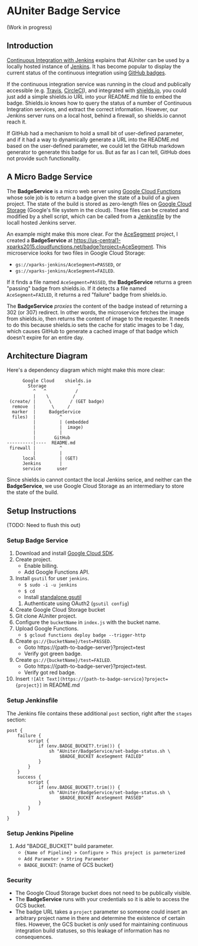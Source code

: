 # AUniter Badge Service

(Work in progress)

## Introduction

[Continuous Integration with Jenkins](../jenkins/README.md) explains that
AUniter can be used by a locally hosted instance of
[Jenkins](https://jenkins.io). It has become popular to display
the current status of the continuous integration using
[GitHub badges](https://tygertec.com/add-badges-github-project/).

If the continuous integration service was running in the cloud
and publically accessible (e.g.
[Travis](https://travis-ci.org),
[CircleCI](https://circleci.com)),
and integrated with
[shields.io](https://github.com/badges/shields),
you could just add a simple shields.io URL into your README.md file to embed the
badge. Shields.io knows how to query the status of a number of Continuous
Integration services, and extract the correct information. However, our Jenkins
server runs on a local host, behind a firewall, so shields.io cannot reach it.

If GitHub had a mechanism to hold a small bit of user-defined parameter, and if
it had a way to dynamically generate a URL into the README.md based on the
user-defined parameter, we could let the GitHub markdown generator to generate
this badge for us. But as far as I can tell, GitHub does not provide such
functionality.

## A Micro Badge Service

The **BadgeService** is a micro web server using
[Google Cloud Functions](https://cloud.google.com/functions/) whose
sole job is to return a badge given the state of a build of a given
project. The state of the build is stored as zero-length files on
[Google Cloud Storage](https://cloud.google.com/storage/)
(Google's file system in the cloud). These files can be created and
modified by a shell script, which can be called from a
[Jenkinsfile](https://jenkins.io/doc/book/pipeline/jenkinsfile/)
by the locall hosted Jenkins server.

An example might make this more clear. 
For the [AceSegment](https://github.com/bxparks/AceSegment) project,
I created a **BadgeService** at
https://us-central1-xparks2015.cloudfunctions.net/badge?project=AceSegment.
This microservice looks for two files in Google Cloud Storage:
* `gs://xparks-jenkins/AceSegment=PASSED`, or
* `gs://xparks-jenkins/AceSegment=FAILED`.

If it finds a file named `AceSegment=PASSED`, the **BadgeService** returns
a green "passing" badge from shields.io. If it detects a file named
`AceSegment=FAILED`, it returns a red "failure" badge from shields.io.

The **BadgeService** *proxies* the content of the badge instead of returning
a 302 (or 307) redirect. In other words, the microservice fetches the image from
shields.io, then returns the content of image to the requester. It needs to
do this because shields.io sets the cache for static images to be 1 day, which
causes GitHub to generate a cached image of that badge which doesn't expire for
an entire day.

## Architecture Diagram

Here's a dependency diagram which might make this more clear:
```
      Google Cloud    shields.io
        Storage            ^
          ^   ^           /
          |    \         /
 (create/ |     \       / (GET badge)
  remove  |      \     /
  marker  |     BadgeService
  files)  |         ^
          |         | (embedded
          |         |  image)
          |         | 
          |       GitHub
----------|----  README.md
 firewall |         ^
          |         |
      local         | (GET)
      Jenkins       |
      service      user
```

Since shields.io cannot contact the local Jenkins serice, and neither can the
**BadgeService**, we use Google Cloud Storage as an intermediary to store the
state of the build.

## Setup Instructions

(TODO: Need to flush this out)

### Setup Badge Service

1. Download and install [Google Cloud SDK](https://cloud.google.com/sdk/).
1. Create project.
    * Enable billing.
    * Add Google Functions API.
1. Install `gsutil` for user `jenkins`.
    * `$ sudo -i -u jenkins`
    * `$ cd`
    * Install [standalone gsutil](https://cloud.google.com/storage/docs/gsutil_install)
    1. Authenticate using OAuth2 (`gsutil config`)
1. Create Google Cloud Storage bucket
1. Git clone AUniter project.
1. Configure the `bucketName` in `index.js` with the bucket name.
1. Upload Google Functions.
    * `$ gcloud functions deploy badge --trigger-http`
1. Create `gs://{bucketName}/test=PASSED`.
    * Goto https://{path-to-badge-server}?project=test
    * Verify got green badge.
1. Create `gs://{bucketName}/test=FAILED`.
    * Goto https://{path-to-badge-server}?project=test.
    * Verify got red badge.
1. Insert `![Alt Text](https://{path-to-badge-service}?project={project}]` in
   README.md

### Setup Jenkinsfile

The Jenkins file contains these additional `post` section, right after
the `stages` section:
```
post {
    failure {
        script {
            if (env.BADGE_BUCKET?.trim()) {
                sh "AUniter/BadgeService/set-badge-status.sh \
                    $BADGE_BUCKET AceSegment FAILED"
            }
        }
    }
    success {
        script {
            if (env.BADGE_BUCKET?.trim()) {
                sh "AUniter/BadgeService/set-badge-status.sh \
                    $BADGE_BUCKET AceSegment PASSED"
            }
        }
    }
}
```

### Setup Jenkins Pipeline

1. Add "BADGE_BUCKET" build parameter.
    * `{Name of Pipeline} > Configure > This project is parmeterized`
    * `Add Parameter > String Parameter`
    * `BADGE_BUCKET`: {name of GCS bucket}

### Security

* The Google Cloud Storage bucket does not need to be publically visible.
* The **BadgeService** runs with your credentials so it is able to access the
  GCS bucket.
* The badge URL takes a `project` parameter so someone could insert an
  arbitrary project name in there and determine the existence of certain files.
  However, the GCS bucket is *only* used for maintaining continuous integration
  build statuses, so this leakage of information has no consequences.
